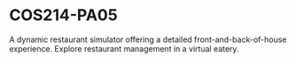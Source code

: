 # COS214-PA05

A dynamic restaurant simulator offering a detailed front-and-back-of-house experience. Explore restaurant management in a virtual eatery.
